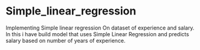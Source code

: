 # Simple_linear_regression
Implementing Simple linear regression On dataset of experience and salary. In this i have build model that uses Simple Linear Regression and predicts salary based on number of years of experience. 
